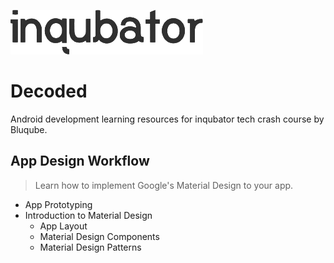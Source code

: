 ![alt text](assets/inqubator-logo.png "inqubator logo")
# Decoded
Android development learning resources for inqubator tech crash course by Bluqube.

## App Design Workflow
> Learn how to implement Google's Material Design to your app.

* App Prototyping
* Introduction to Material Design
  - App Layout
  - Material Design Components
  - Material Design Patterns
